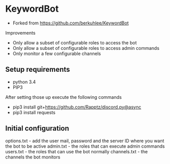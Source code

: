 # KeywordBot
* Forked from https://github.com/berkuhlee/KeywordBot

Improvements
* Only allow a subset of configurable roles to access the bot
* Only allow a subset of configurable roles to access admin commands
* Only monitor a few configurable channels 


Setup requirements
------------------
- python 3.4
- PIP3

After setting those up execute the following commands
- pip3 install git+https://github.com/Rapptz/discord.py@async
- pip3 install requests


Initial configuration
-------------
options.txt    - add the user mail, password and the server ID where you want the bot to be active
admin.txt      - the roles that can execute admin commands
users.txt      - the roles that can use the bot normally
channels.txt   - the channels the bot monitors
 
